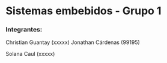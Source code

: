 # Sistemas embebidos - Grupo 1

### Integrantes:

Christian Guantay (xxxxx)
Jonathan Cárdenas (99195)

Solana Caul (xxxxx)

